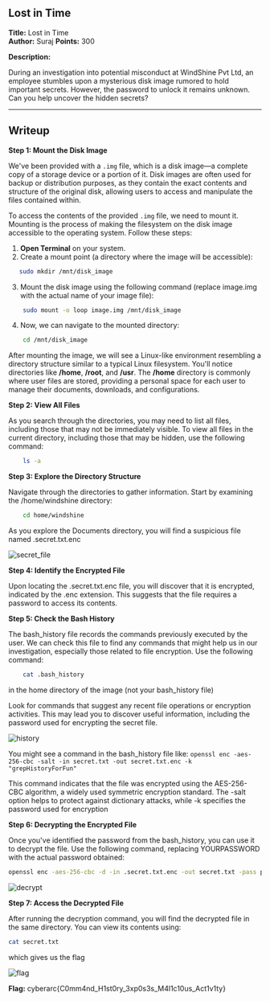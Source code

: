 ## Lost in Time
**Title:** Lost in Time  
**Author:** Suraj 
**Points:** 300  

**Description:**

During an investigation into potential misconduct at WindShine Pvt Ltd, an employee stumbles upon a mysterious disk image rumored to hold important secrets. However, the password to unlock it remains unknown. Can you help uncover the hidden secrets?

---

## Writeup

**Step 1: Mount the Disk Image**

   We've been provided with a `.img` file, which is a disk image—a complete copy of a storage device or a portion of it. Disk images are often used for backup or distribution purposes, as they contain the exact contents and structure of the original disk, allowing     users to access and manipulate the files contained within.

   To access the contents of the provided `.img` file, we need to mount it. Mounting is the process of making the filesystem on the disk image accessible to the operating system. Follow these steps:

1. **Open Terminal** on your system.
2. Create a mount point (a directory where the image will be accessible):
```bash
   sudo mkdir /mnt/disk_image
```
3. Mount the disk image using the following command (replace image.img with the actual name of your image file):
```bash
    sudo mount -o loop image.img /mnt/disk_image
```

4. Now, we can navigate to the mounted directory:
```bash
    cd /mnt/disk_image
```

After mounting the image, we will see a Linux-like environment resembling a directory structure similar to a typical Linux filesystem. You'll notice directories like **/home**, **/root**, and **/usr**. The **/home** directory is commonly where user files are stored, providing a personal space for each user to manage their documents, downloads, and configurations.

**Step 2: View All Files**

As you search through the directories, you may need to list all files, including those that may not be immediately visible. To view all files in the current directory, including those that may be hidden, use the following command:

```bash
    ls -a
```

**Step 3: Explore the Directory Structure**

Navigate through the directories to gather information. Start by examining the /home/windshine directory:

```bash
    cd home/windshine
```
As you explore the Documents directory, you will find a suspicious file named .secret.txt.enc

![secret_file](img/term1.png)

**Step 4: Identify the Encrypted File**

Upon locating the .secret.txt.enc file, you will discover that it is encrypted, indicated by the .enc extension. This suggests that the file requires a password to access its contents.

**Step 5: Check the Bash History**

The bash_history file records the commands previously executed by the user. We can check this file to find any commands that might help us in our investigation, especially those related to file encryption. Use the following command:

```bash
    cat .bash_history
```
in the home directory of the image (not your bash_history file)

Look for commands that suggest any recent file operations or encryption activities. This may lead you to discover useful information, including the password used for encrypting the secret file.

![history](img/term2.png)

You might see a command in the bash_history file like: `openssl enc -aes-256-cbc -salt -in secret.txt -out secret.txt.enc -k "grepHistoryForFun" `

This command indicates that the file was encrypted using the AES-256-CBC algorithm, a widely used symmetric encryption standard. The -salt option helps to protect against dictionary attacks, while -k specifies the password used for encryption

**Step 6: Decrypting the Encrypted File**

Once you've identified the password from the bash_history, you can use it to decrypt the file. Use the following command, replacing YOURPASSWORD with the actual password obtained:

```bash
openssl enc -aes-256-cbc -d -in .secret.txt.enc -out secret.txt -pass pass:YOURPASSWORD
```

![decrypt](img/decrypt.png)

**Step 7: Access the Decrypted File**

After running the decryption command, you will find the decrypted file in the same directory. You can view its contents using:

```bash
cat secret.txt
```

which gives us the flag

![flag](img/flag.png)

**Flag:** cyberarc{C0mm4nd_H1st0ry_3xp0s3s_M4l1c10us_Act1v1ty}
